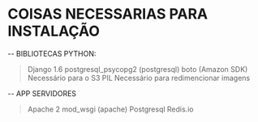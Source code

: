# COISAS NECESSARIAS PARA INSTALAÇÃO

-- BIBLIOTECAS PYTHON:
> Django 1.6
> postgresql_psycopg2 (postgresql)
> boto (Amazon SDK) Necessário para o S3
> PIL Necessário para redimencionar imagens

-- APP SERVIDORES
> Apache 2
> mod_wsgi (apache)
> Postgresql
> Redis.io